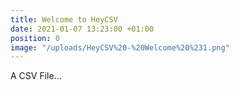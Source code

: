 ```yaml
---
title: Welcome to HeyCSV
date: 2021-01-07 13:23:00 +01:00
position: 0
image: "/uploads/HeyCSV%20-%20Welcome%20%231.png"
---
```


A CSV File...